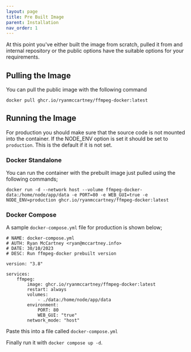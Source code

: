 ```yaml
---
layout: page
title: Pre Built Image
parent: Installation
nav_order: 1
---
```


At this point you've either built the image from scratch, pulled it from and internal repository or the public options have the suitable options for your requirements.

## Pulling the Image

You can pull the public image with the following command

```
docker pull ghcr.io/ryanmccartney/ffmpeg-docker:latest
```

## Running the Image

For production you should make sure that the source code is not mounted into the container. If the NODE_ENV option is set it should be set to `production`. This is the default if it is not set.

### Docker Standalone

You can run the container with the prebuilt image just pulled using the following commands;

```
docker run -d --network host --volume ffmpeg-docker-data:/home/node/app/data -e PORT=80 -e WEB_GUI=true -e NODE_ENV=production ghcr.io/ryanmccartney/ffmpeg-docker:latest
```

### Docker Compose

A sample `docker-compose.yml` file for production is shown below;

```
# NAME: docker-compose.yml
# AUTH: Ryan McCartney <ryan@mccartney.info>
# DATE: 30/10/2023
# DESC: Run ffmpeg-docker prebuilt version

version: "3.8"

services:
    ffmpeg:
        image: ghcr.io/ryanmccartney/ffmpeg-docker:latest
        restart: always
        volumes:
            - ./data:/home/node/app/data
        environment:
            PORT: 80
            WEB_GUI: "true"
        network_mode: "host"
```

Paste this into a file called `docker-compose.yml`

Finally run it with `docker compose up -d`.

